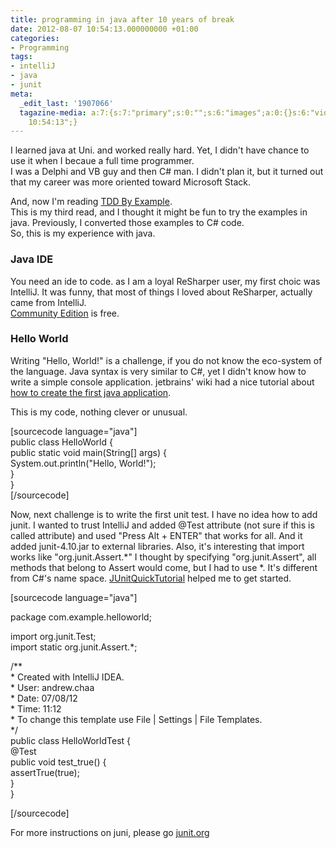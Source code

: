 ```yaml
---
title: programming in java after 10 years of break
date: 2012-08-07 10:54:13.000000000 +01:00
categories:
- Programming
tags:
- intelliJ
- java
- junit
meta:
  _edit_last: '1907066'
  tagazine-media: a:7:{s:7:"primary";s:0:"";s:6:"images";a:0:{}s:6:"videos";a:0:{}s:11:"image_count";i:0;s:6:"author";s:7:"1907066";s:7:"blog_id";s:7:"1833431";s:9:"mod_stamp";s:19:"2012-08-07
    10:54:13";}
---
```

<p>I learned java at Uni. and worked really hard. Yet, I didn't have chance to use it when I becaue a full time programmer.<br />
I was a Delphi and VB guy and then C# man. I didn't plan it, but it turned out that my career was more oriented toward Microsoft Stack.</p>
<p>And, now I'm reading <a href="http://www.amazon.co.uk/Driven-Development-Addison-Wesley-Signature-Series/dp/0321146530/ref=sr_1_1?ie=UTF8&amp;qid=1344332680&amp;sr=8-1">TDD By Example</a>.<br />
This is my third read, and I thought it might be fun to try the examples in java. Previously, I converted those examples to C# code.<br />
So, this is my experience with java.</p>
<h3>Java IDE</h3>
<p>You need an ide to code. as I am a loyal ReSharper user, my first choic was IntelliJ. It was funny, that most of things I loved about ReSharper, actually came from IntelliJ.<br />
<a href="http://www.jetbrains.com/idea/download/">Community Edition</a> is free. </p>
<h3>Hello World</h3>
<p>Writing "Hello, World!" is a challenge, if you do not know the eco-system of the language. Java syntax is very similar to C#, yet I didn't know how to write a simple console application. jetbrains' wiki had a nice tutorial about <a href="http://wiki.jetbrains.net/intellij/Creating_and_running_your_first_Java_application">how to create the first java application</a>.</p>
<p>This is my code, nothing clever or unusual.</p>
<p>[sourcecode language="java"]<br />
public class HelloWorld {<br />
    public static void main(String[] args) {<br />
        System.out.println(&quot;Hello, World!&quot;);<br />
    }<br />
}<br />
[/sourcecode]</p>
<p>Now, next challenge is to write the first unit test. I have no idea how to add junit. I wanted to trust IntelliJ and added @Test attribute (not sure if this is called attribute) and used "Press Alt + ENTER" that works for all. And it added junit-4.10.jar to external libraries. Also, it's interesting that import works like "org.junit.Assert.*" I thought by specifying "org.junit.Assert", all methods that belong to Assert would come, but I had to use *. It's different from C#'s name space. <a href="http://code.google.com/p/t2framework/wiki/JUnitQuickTutorial">JUnitQuickTutorial</a>  helped me to get started.</p>
<p>[sourcecode language="java"]</p>
<p>package com.example.helloworld;</p>
<p>import org.junit.Test;<br />
import static org.junit.Assert.*;</p>
<p>/**<br />
 * Created with IntelliJ IDEA.<br />
 * User: andrew.chaa<br />
 * Date: 07/08/12<br />
 * Time: 11:12<br />
 * To change this template use File | Settings | File Templates.<br />
 */<br />
public class HelloWorldTest {<br />
    @Test<br />
    public void test_true() {<br />
        assertTrue(true);<br />
    }<br />
}</p>
<p>[/sourcecode]</p>
<p>For more instructions on juni, please go <a href="http://www.junit.org/">junit.org</a></p>
